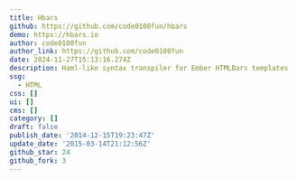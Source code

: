 ```yaml
---
title: Hbars
github: https://github.com/code0100fun/hbars
demo: https://hbars.io
author: code0100fun
author_link: https://github.com/code0100fun
date: 2024-11-27T15:13:16.274Z
description: Haml-like syntax transpiler for Ember HTMLBars templates
ssg:
  - HTML
css: []
ui: []
cms: []
category: []
draft: false
publish_date: '2014-12-15T19:23:47Z'
update_date: '2015-03-14T21:12:56Z'
github_star: 24
github_fork: 3
---
```

